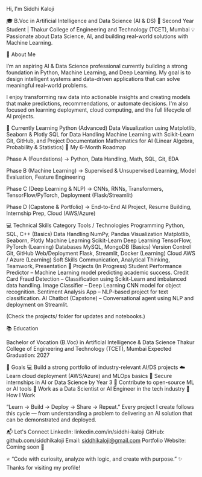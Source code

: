 Hi, I'm Siddhi Kaloji

🎓 B.Voc in Artificial Intelligence and Data Science (AI & DS)
📍 Second Year Student | Thakur College of Engineering and Technology (TCET), Mumbai
💡 Passionate about Data Science, AI, and building real-world solutions with Machine Learning.

🚀 About Me

I’m an aspiring AI & Data Science professional currently building a strong foundation in Python, Machine Learning, and Deep Learning.
My goal is to design intelligent systems and data-driven applications that can solve meaningful real-world problems.

I enjoy transforming raw data into actionable insights and creating models that make predictions, recommendations, or automate decisions.
I'm also focused on learning deployment, cloud computing, and the full lifecycle of AI projects.

🧠 Currently Learning
Python (Advanced)
Data Visualization using Matplotlib, Seaborn & Plotly
SQL for Data Handling
Machine Learning with Scikit-Learn
Git, GitHub, and Project Documentation
Mathematics for AI (Linear Algebra, Probability & Statistics)
🎯 My 6-Month Roadmap

Phase A (Foundations)
→ Python, Data Handling, Math, SQL, Git, EDA

Phase B (Machine Learning)
→ Supervised & Unsupervised Learning, Model Evaluation, Feature Engineering

Phase C (Deep Learning & NLP)
→ CNNs, RNNs, Transformers, TensorFlow/PyTorch, Deployment (Flask/Streamlit)

Phase D (Capstone & Portfolio)
→ End-to-End AI Project, Resume Building, Internship Prep, Cloud (AWS/Azure)

💻 Technical Skills
Category	Tools / Technologies
Programming	Python, SQL, C++ (Basics)
Data Handling	NumPy, Pandas
Visualization	Matplotlib, Seaborn, Plotly
Machine Learning	Scikit-Learn
Deep Learning	TensorFlow, PyTorch (Learning)
Databases	MySQL, MongoDB (Basics)
Version Control	Git, GitHub
Web/Deployment	Flask, Streamlit, Docker (Learning)
Cloud	AWS / Azure (Learning)
Soft Skills	Communication, Analytical Thinking, Teamwork, Presentation
🧩 Projects (In Progress)
Student Performance Predictor – Machine Learning model predicting academic success.
Credit Card Fraud Detection – Classification using Scikit-Learn and imbalanced data handling.
Image Classifier – Deep Learning CNN model for object recognition.
Sentiment Analysis App – NLP-based project for text classification.
AI Chatbot (Capstone) – Conversational agent using NLP and deployment on Streamlit.

(Check the projects/ folder for updates and notebooks.)

📚 Education

Bachelor of Vocation (B.Voc) in Artificial Intelligence & Data Science
Thakur College of Engineering and Technology (TCET), Mumbai
Expected Graduation: 2027

🌟 Goals
💻 Build a strong portfolio of industry-relevant AI/DS projects
☁️ Learn cloud deployment (AWS/Azure) and MLOps basics
🤝 Secure internships in AI or Data Science by Year 3
🧠 Contribute to open-source ML or AI tools
🚀 Work as a Data Scientist or AI Engineer in the tech industry
🧾 How I Work

“Learn → Build → Deploy → Share → Repeat.”
Every project I create follows this cycle — from understanding a problem to delivering an AI solution that can be demonstrated and deployed.

📬 Let's Connect
LinkedIn: linkedin.com/in/siddhi-kaloji
GitHub: github.com/siddhikaloji
Email: siddhikaloji@gmail.com
Portfolio Website: Coming soon 🚀



⭐ “Code with curiosity, analyze with logic, and create with purpose.”
✨ Thanks for visiting my profile!
